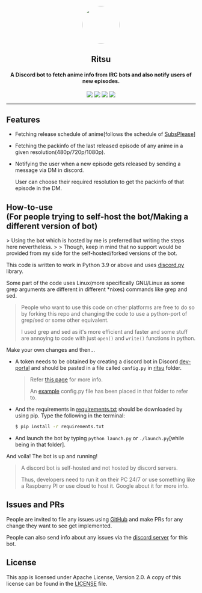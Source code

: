 <p align="center"><img src="https://cdn.discordapp.com/avatars/776112201734815786/102e03d63eb4381943ae28cfc91cb082.png" width="100" style="border-radius:50%"/></p>
<h2 align="center" style="border-bottom: none;"><b>Ritsu</b></h2>
<h4 align="center">A Discord bot to fetch anime info from IRC bots and also notify users of new episodes.</h4>

<p align="center">
<a href="https://discord.gg/tjpCXx9RMr" alt="Discord server invite"><img src="https://discord.com/api/guilds/801170087688011828/embed.png" /></a>
<a href="http://apache.org/licenses/LICENSE-2.0" alt="License: Apache"><img src="https://img.shields.io/badge/License-Apache%202.0-blue" /></a>
<img src="https://img.shields.io/badge/Python-3.9+-green" />
<a href="https://discord.com/api/oauth2/authorize?client_id=776112201734815786&permissions=85056&scope=bot" alt="Bot invite link"><img src="https://img.shields.io/badge/Bot-Invite-blue" /></a>
</p>
<hr />

## Features
- Fetching release schedule of anime[follows the schedule of [SubsPlease](https://subsplease.org)]
- Fetching the packinfo of the last released episode of any anime in a given resolution(480p/720p/1080p).
- Notifying the user when a new episode gets released by sending a message via DM in discord.

  User can choose their required resolution to get the packinfo of that episode in the DM.

<h2>How-to-use<br/>
(For people trying to self-host the bot/Making a different version of bot)
</h2>
> Using the bot which is hosted by me is preferred but writing the steps here nevertheless.
>
> Though, keep in mind that no support would be provided from my side for the self-hosted/forked versions of the bot.

This code is written to work in Python 3.9 or above and uses [discord.py](https://github.com/rapptz/discord.py) library.

Some part of the code uses Linux(more specifically GNU/Linux as some grep arguments are different in different \*nixes) commands like grep and sed.
> People who want to use this code on other platforms are free to do so by forking this repo and changing the code to use a python-port of grep/sed or some other equivalent.
>
> I used grep and sed as it's more efficient and faster and some stuff are annoying to code with just `open()` and `write()` functions in python.

Make your own changes and then...

- A token needs to be obtained by creating a discord bot in Discord [dev-portal](https://discord.com/developers/applications) and should be pasted in a file called `config.py` in [ritsu](https://github.com/supershadoe/ritsu/tree/master/ritsu) folder.
  > Refer [this page](https://discordpy.readthedocs.io/en/latest/discord.html) for more info.
  >
  > An [example](https://github.com/supershadoe/ritsu/blob/master/ritsu/config.py.example) config.py file has been placed in that folder to refer to.
- And the requirements in [requirements.txt](https://github.com/supershadoe/ritsu/blob/master/requirements.txt) should be downloaded by using pip.
  Type the following in the terminal:
  ```bash
  $ pip install -r requirements.txt
  ```
- And launch the bot by typing `python launch.py` or `./launch.py`[while being in that folder].

And voila! The bot is up and running!

> A discord bot is self-hosted and not hosted by discord servers.
>
> Thus, developers need to run it on their PC 24/7 or use something like a Raspberry PI or use cloud to host it. Google about it for more info.

## Issues and PRs
People are invited to file any issues using [GitHub](https://github.com/supershadoe/ritsu/issues) and make PRs for any change they want to see get implemented.

People can also send info about any issues via the [discord server](https://discord.gg/tjpCXx9RMr) for this bot.

## License
This app is licensed under Apache License, Version 2.0.
A copy of this license can be found in the [LICENSE](https://raw.githubusercontent.com/supershadoe/ritsu/master/LICENSE) file.
